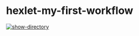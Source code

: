 # hexlet-my-first-workflow
[![show-directory](https://github.com/elvis178/hexlet-my-first-workflow/actions/workflows/show-directory.yml/badge.svg)][def]

[def]: https://github.com/elvis178/hexlet-my-first-workflow/actions/workflows/show-directory.yml